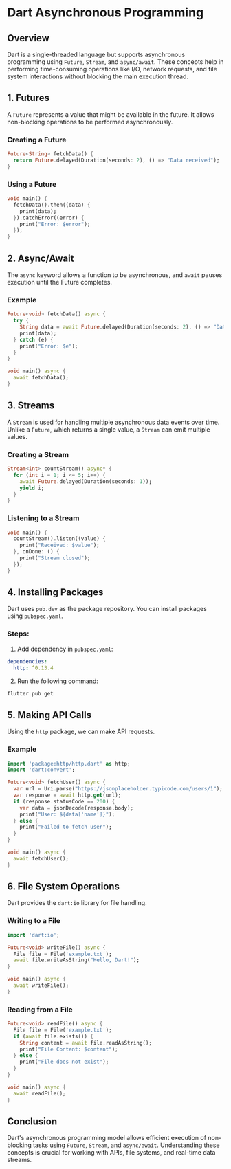 # Dart Asynchronous Programming

## Overview
Dart is a single-threaded language but supports asynchronous programming using `Future`, `Stream`, and `async/await`. These concepts help in performing time-consuming operations like I/O, network requests, and file system interactions without blocking the main execution thread.

## 1. Futures
A `Future` represents a value that might be available in the future. It allows non-blocking operations to be performed asynchronously.

### Creating a Future
```dart
Future<String> fetchData() {
  return Future.delayed(Duration(seconds: 2), () => "Data received");
}
```

### Using a Future
```dart
void main() {
  fetchData().then((data) {
    print(data);
  }).catchError((error) {
    print("Error: $error");
  });
}
```

## 2. Async/Await
The `async` keyword allows a function to be asynchronous, and `await` pauses execution until the Future completes.

### Example
```dart
Future<void> fetchData() async {
  try {
    String data = await Future.delayed(Duration(seconds: 2), () => "Data loaded");
    print(data);
  } catch (e) {
    print("Error: $e");
  }
}

void main() async {
  await fetchData();
}
```

## 3. Streams
A `Stream` is used for handling multiple asynchronous data events over time. Unlike a `Future`, which returns a single value, a `Stream` can emit multiple values.

### Creating a Stream
```dart
Stream<int> countStream() async* {
  for (int i = 1; i <= 5; i++) {
    await Future.delayed(Duration(seconds: 1));
    yield i;
  }
}
```

### Listening to a Stream
```dart
void main() {
  countStream().listen((value) {
    print("Received: $value");
  }, onDone: () {
    print("Stream closed");
  });
}
```

## 4. Installing Packages
Dart uses `pub.dev` as the package repository. You can install packages using `pubspec.yaml`.

### Steps:
1. Add dependency in `pubspec.yaml`:
```yaml
dependencies:
  http: ^0.13.4
```
2. Run the following command:
```sh
flutter pub get
```

## 5. Making API Calls
Using the `http` package, we can make API requests.

### Example
```dart
import 'package:http/http.dart' as http;
import 'dart:convert';

Future<void> fetchUser() async {
  var url = Uri.parse("https://jsonplaceholder.typicode.com/users/1");
  var response = await http.get(url);
  if (response.statusCode == 200) {
    var data = jsonDecode(response.body);
    print("User: ${data['name']}");
  } else {
    print("Failed to fetch user");
  }
}

void main() async {
  await fetchUser();
}
```

## 6. File System Operations
Dart provides the `dart:io` library for file handling.

### Writing to a File
```dart
import 'dart:io';

Future<void> writeFile() async {
  File file = File('example.txt');
  await file.writeAsString("Hello, Dart!");
}

void main() async {
  await writeFile();
}
```

### Reading from a File
```dart
Future<void> readFile() async {
  File file = File('example.txt');
  if (await file.exists()) {
    String content = await file.readAsString();
    print("File Content: $content");
  } else {
    print("File does not exist");
  }
}

void main() async {
  await readFile();
}
```

## Conclusion
Dart's asynchronous programming model allows efficient execution of non-blocking tasks using `Future`, `Stream`, and `async/await`. Understanding these concepts is crucial for working with APIs, file systems, and real-time data streams.


